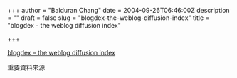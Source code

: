 +++
author = "Balduran Chang"
date = 2004-09-26T06:46:00Z
description = ""
draft = false
slug = "blogdex-the-weblog-diffusion-index"
title = "blogdex - the weblog diffusion index"

+++


[blogdex – the weblog diffusion index](http://blogdex.net/)  
  
重要資料來源

